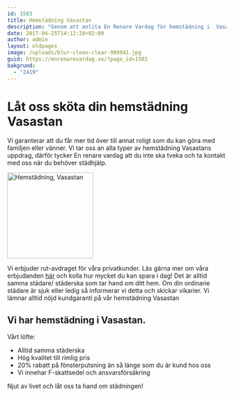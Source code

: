 ```yaml
---
id: 1503
title: Hemstädning Vasastan
description: "Genom att anlita En Renare Vardag för hemstädning i  Vasastan får du hög kvalitet och trevligt bemötande"
date: 2017-04-25T14:12:28+02:00
author: admin
layout: oldpages
image: /uploads/blur-clean-clear-989941.jpg
guid: https://enrenarevardag.se/?page_id=1503
bakgrund:
  - "2419"
---
```

# Låt oss sköta din hemstädning Vasastan

Vi garanterar att du får mer tid över till annat roligt som du kan göra med familjen eller vänner. Vi tar oss an alla typer av hemstädning Vasastans uppdrag, därför tycker En renare vardag att du inte ska tveka och ta kontakt med oss när du behöver städhjälp.

[<img class=" wp-image-1504 aligncenter" src="https://enrenarevardag.se/wp-content/uploads/2017/04/Flyttstädning-29-300x300.jpg" alt="Hemstädning, Vasastan " width="197" height="197" srcset="https://enrenarevardag.se/wp-content/uploads/2017/04/Flyttstädning-29-300x300.jpg 300w, https://enrenarevardag.se/wp-content/uploads/2017/04/Flyttstädning-29-150x150.jpg 150w, https://enrenarevardag.se/wp-content/uploads/2017/04/Flyttstädning-29-125x125.jpg 125w, https://enrenarevardag.se/wp-content/uploads/2017/04/Flyttstädning-29.jpg 450w" sizes="(max-width: 197px) 100vw, 197px" />](https://enrenarevardag.se/pris/) 

Vi erbjuder rut-avdraget för våra privatkunder. Läs gärna mer om våra erbjudanden [här](https://enrenarevardag.se/erbjudanden/) och kolla hur mycket du kan spara i dag! Det är alltid samma städare/ städerska som tar hand om ditt hem. Om din ordinarie städare är sjuk eller ledig så informerar vi detta och skickar vikarier. Vi lämnar alltid nöjd kundgaranti på vår hemstädning Vasastan

## Vi har hemstädning i Vasastan.

Vårt löfte:

  * Alltid samma städerska
  * Hög kvalitet till rimlig pris
  * 20% rabatt på fönsterputsning än så länge som du är kund hos oss
  * Vi innehar F-skattsedel och ansvarsförsäkring

Njut av livet och låt oss ta hand om städningen!
